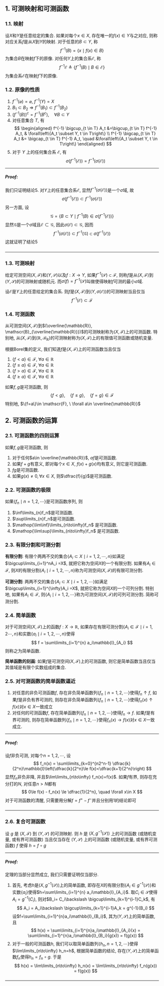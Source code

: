 ## 1. 可测映射和可测函数
### 1.1. 映射
设$X$和$Y$是任意给定的集合. 如果对每个$x\in X$, 存在唯一的$f(x)\in Y$与之对应, 则称对应关系$f$是从$X$到$Y$的映射. 对于任意的$B\subset Y$, 称
$$
f^{-1}(B) = \{x\mid f(x)\in B\}
$$
为集合$B$在映射$f$下的原像. 对任何$Y$上的集合系$\mathscr{E}$, 称
$$
f^{-1} \mathscr{E} \triangleq\left\{f^{-1} (B)\mid B \in \mathscr{E}\right\}
$$
为集合系$\mathscr{E}$在映射$f$下的原像. 

### 1.2. 原像的性质
1. $f^{-1} (\varnothing)=\varnothing$, $f^{-1} (Y)=X$
2. $B_1 \subset B_2 \Longrightarrow f^{-1} (B_1) \subset f^{-1} (B_2)$
3. $\left(f^{-1} (B)\right)^c=f^{-1} (B^c), \quad \forall B \subset Y$
4. 对任意集合 $T$, 有
    $$
    \begin{aligned} 
        f^{-1} \bigcup_{t \in T} A_t &=\bigcup_{t \in T} f^{-1} A_t, & \forall\left\{A_t \subset Y, t \in T\right\} \\
    f^{-1} \bigcap_{t \in T} A_t &= \bigcap_{t \in T} f^{-1} A_t, \quad &\forall\left\{A_t \subset Y, t \in T\right\} 
    \end{aligned}
    $$
5. 对于 $Y$ 上的任何集合系 $\mathscr{E}$, 有
    $$
    \sigma\left(f^{-1} (\mathscr{E})\right)=f^{-1} (\sigma(\mathscr{E}))
    $$
___
##### Proof: 
我们只证明结论5. 对$Y$上的任意集合系$\mathscr{E}$, 显然$f^{-1}(\sigma(\mathscr{E}))$是一个$\sigma$域, 故
$$
\sigma(f^{-1}(\mathscr{E}))\subset f^{-1}(\sigma(\mathscr{\mathscr{E}}))
$$ 
另一方面, 设
$$
\mathscr{G} = \{B\subset Y \mid f^{-1}(B)\in\sigma(f^{-1}(\mathscr{E}))\}
$$
显然$\mathscr{G}$是一个$\sigma$域且$\mathscr{E}\subset \mathscr{G}$, 因此$\sigma(\mathscr{E})\subset \mathscr{G}$, 因而
$$
f^{-1}(\sigma(\mathscr{E}))\subset f^{-1}(\mathscr{G})\subset \sigma(f^{-1}(\mathscr{E}))
$$
这就证明了结论5
#####
___

### 1.3. 可测映射
给定可测空间$(X, \mathscr{F})$和$(Y, \mathscr{S})$以及$f:X\to Y$, 如果$f^{-1}(\mathscr{S})\subset \mathscr{F}$, 则称$f$是从$(X, \mathscr{F})$到$(Y, \mathscr{S})$的可测映射或随机元. 而$\sigma(f)=f^{-1}(\mathscr{S})$叫做使得映射$f$可测的最小$\sigma$域.

设$\mathscr{E}$是$Y$上的任意给定的集合系. 则$f$是$(X, \mathscr{F})$到$(Y, \sigma(\mathscr{E}))$的可测映射当且仅当
$$
f^{-1}(\mathscr{E})\subset \mathscr{F}
$$

### 1.4. 可测函数
从可测空间$(X, \mathscr{F})$到$(\overline{\mathbb{R}}, \mathscr{B}_{\overline{\mathbb{R}}})$的可测映射称为$(X, \mathscr{F})$上的可测函数. 特别地, 从$(X, \mathscr{F})$到$(\mathbb{R}, \mathscr{B}_{\mathbb{R}})$的可测映射称为$(X, \mathscr{F})$上的有限值可测函数或随机变量. 

根据Borel集的定义, 我们知道$f$是$(X, \mathscr{F})$上的可测函数当且仅当
1. $\{f<a\}\in \mathscr{F},\ \forall a\in \mathbb{R}$
2. $\{f\le a\}\in \mathscr{F},\ \forall a\in \mathbb{R}$
3. $\{f>a\}\in \mathscr{F},\ \forall a\in \mathbb{R}$
4. $\{f\ge a\}\in \mathscr{F},\ \forall a\in \mathbb{R}$

如果$f, g$是可测函数, 则
$$
\{f<g\}, \quad \{f\le g\}, \quad \{f = g\}\in \mathscr{F}
$$
特别地, $\{f=a\}\in \mathscr{F}, \ \forall a\in \overline{\mathbb{R}}$

## 2. 可测函数的运算
### 2.1. 可测函数的四则运算
如果$f, g$是可测函数, 则
1. 对于任何$a\in \overline{\mathbb{R}}$, $af$是可测函数. 
2. 如果$f+g$有意义, 即对每个$x\in X$, $f(x)+g(x)$均有意义, 则它是可测函数.
3. $fg$是可测函数.
4. 如果$g(x)\neq 0, \forall x\in X$, 则$\dfrac{f}{g}$是可测函数. 
   
### 2.2. 可测函数的极限
如果$\{f_n\mid n=1,2,\cdots\}$是可测函数序列, 则
1. $\inf\limits_{n}f_n$是可测函数.
2. $\sup\limits_{n}f_n$是可测函数.
3. $\mathop{\lim\inf}\limits_{n\to\infty}f_n$ 是可测函数.
4. $\mathop{\lim\sup}\limits_{n\to\infty}f_n$ 是可测函数.

### 2.3. 有限分割和可测分割
**有限分割**: 有限个两两不交的集合$\{A_i\subset X\mid i=1,2,\cdots,n\}$如满足$\bigcup\limits_{i=1}^nA_i =X$, 就把它称为空间$X$的一个有限分割. 如果有$A_i\in \mathscr{\mathscr{F}}$, 则$X$的有限分割$\{A_i\mid i=1,2,\cdots, n\}$称为可测空间$(X, \mathscr{F})$的有限可测分割. 

**可测分割**: 两两不交的集合$\{A_i\subset X \mid i=1,2,\cdots\}$如满足$\bigcup\limits_{i=1}^{\infty}A_i =X$, 就把它称为空间$X$的一个可列分割. 特别地, 如果有$A_i\in \mathscr{F}$, 则$\{A_i\mid i=1,2,\cdots\}$称为可测空间$(X, \mathscr{F})$的可列可测分割. 简称可测分割.  


### 2.4. 简单函数
对于可测空间$(X, \mathscr{F})$上的函数$f: X\to \mathbb{R}$, 如果存在有限可测分割$\{A_i\in \mathscr{F}\mid i=1,2\cdots, n\}$和实数$\{a_i\mid i=1,2,\cdots, n\}$使得
$$
f = \sum\limits_{i=1}^{n} a_i\mathbb{I}_{A_i}
$$
则称之为简单函数. 

**简单函数的刻画**: 如果$f$是可测空间$(X, \mathscr{F})$上的可测函数, 则它是简单函数当且仅当其值域是有限个实数组成的集合. 


### 2.5. 对可测函数的简单函数逼近
1. 对任意的非负可测函数$f$, 存在非负简单函数列$\{f_n\mid n=1,2,\cdots\}$使得$f_n\uparrow f$, 如果$f$是非负有界可测的, 则存在非负简单函数列$\{f_n\mid n=1,2,\cdots\}$使得$f_n(x)\uparrow f(x)$对$x\in X$一致成立
2. 对任何的可测函数$f$, 存在简单函数列$\{f_n\mid n=1,2, \cdots\}$使得$f_n\to f$. 如果$f$是有界可测的, 则存在简单函数列$\{f_n\mid n=1,2,\cdots\}$使得$f_n(x)\to f(x)$对$x\in X$一致成立. 
___
##### Proof: 
 
设$f$非负可测, 对每个$n=1,2,\cdots$, 设
$$
f_n(x) = \sum\limits_{k=0}^{n2^n-1} \dfrac{k}{2^n}\mathbb{I}\left(\dfrac{k}{2^n}\le f(x)<\dfrac{k+1}{2^n}\right)
$$
显然$f_n$非负非降, 并且$\lim\limits_{n\to\infty} f_n(x)=f(x)$. 如果$f$有界, 则存在充分打的$N$, 对任意$n>N$都有
$$
0\le f(x) - f_n(x) \le \dfrac{1}{2^n}, \quad \forall x\in X
$$
对于可测函数的清醒, 只需要用分解$f = f^+ - f^-$并且分别用1的结论即可
#####
___

### 2.6. 复合可测函数
设 $g$ 是 $(X, \mathscr{F})$ 到 $(Y, \mathscr{S})$ 的可测映射. 则 $h$ 是 $\left(X, g^{-1} (\mathscr{S})\right)$ 上的可测函数 (或随机变量, 或有界可测函数) 当且仅当存在 $(Y, \mathscr{S})$ 上的可测函数 (或随机变量, 或有界可测函数) $f$ 使得 $h=f \circ g$
___
##### Proof: 
定理的当部分显然成立, 我们只需要证明仅当部分. 
1. 首先, 考虑$h$是$(X, g^{-1}(\mathscr{S}))$上的简单函数, 即存在$X$的有限分割$\{A_i\in g^{-1}(\mathscr{S})\}$和实数$\{a_i\}$使得$h=\sum\limits_{i=1}^{n} a_i\mathbb{I}_{A_i}$. 取$C_i\in \mathscr{S}$使得$A_i = g^{-1}(C_i)$, 则对$B_i= C_i\backslash \bigcup\limits_{k=1}^{i-1}C_k$, 有
    $$
    A_i = A_i\backslash \bigcup\limits_{k=1}^{i-1}A_k = g^{-1}(B_i)
    $$
    设$f=\sum\limits_{i=1}^{n}a_i\mathbb{I}_{B_i}$, 其为$(Y,\mathscr{S})$上的简单函数, 且
    $$
    h(x) = \sum\limits_{i=1}^{n}a_i\mathbb{I}_{A_i}(x) = \sum\limits_{i=1}^{n}a_i\mathbb{I}_{B_i}(g(x)) = f(g(x)) 
    $$
2. 对于一般的可测函数$h$, 我们可以取简单函数列$\{h_n, n=1,2,\cdots\}$使得$\lim\limits_{n\to\infty} h_n=h$, 根据简单函数的结论, 存在$(Y,\mathscr{S})$上的简单函数$f_n$使得$h_n=f_n\circ g$. 于是
    $$
    h(x) = \lim\limits_{n\to\infty} h_n(x) = \lim\limits_{n\to\infty} f_n(g(x)) = f(g(x))
    $$
#####
___
